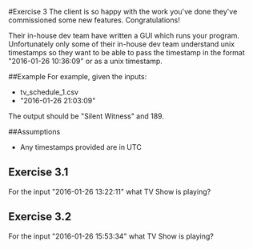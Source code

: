 #Exercise 3
The client is so happy with the work you've done they've commissioned some new features. Congratulations!

Their in-house dev team have written a GUI which runs your program. Unfortunately only some of their in-house dev team understand unix timestamps so they want to be able to pass the timestamp in the format "2016-01-26 10:36:09" or as a unix timestamp.

##Example
For example, given the inputs:

 - tv_schedule_1.csv
 - "2016-01-26 21:03:09"

The output should be "Silent Witness" and 189.

##Assumptions

 - Any timestamps provided are in UTC

## Exercise 3.1
For the input "2016-01-26 13:22:11" what TV Show is playing?

## Exercise 3.2
For the input "2016-01-26 15:53:34" what TV Show is playing?
